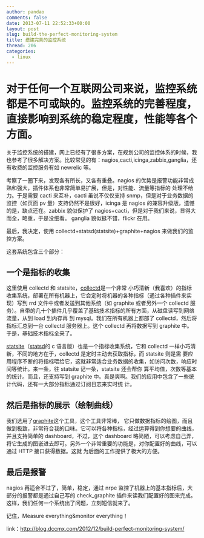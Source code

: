 ```yaml
---
author: pandao
comments: false
date: 2013-07-11 22:52:33+00:00
layout: post
slug: build-the-perfect-monitoring-system
title: 搭建完美的监控系统
thread: 206
categories:
  - linux
---
```


# 对于任何一个互联网公司来说，监控系统都是不可或缺的。监控系统的完善程度，直接影响到系统的稳定程度，性能等各个方面。

关于监控系统的搭建，网上已经有了很多方案，在规划公司的监控体系的时候，我也参考了很多解决方案。比较常见的有：nagios,cacti,icinga,zabbix,ganglia，还有收费的监控服务有如 newrelic 等。

考察了一圈下来，发现各有所长，又各有重叠。nagios 的优势是报警功能非常成熟和强大，插件体系也非常简单易扩展，但是，对性能、流量等指标的 处理不给力。于是需要 cacti 来互补，cacti 虽说不仅仅支持 snmp，但是对于业务数据的监控（如页面 pv 量）支持仍然不是很好，icinga 是 nagios 的兼容升级版，遗憾的是，缺点还在。zabbix 貌似保护了 nagios+cacti，但是对于我们来说，显得大而全，略重，于是没细看。 ganglia 貌似挺不错，flickr 在用。

最后，我决定，使用 collectd+statsd(statsite)+graphite+nagios 来做我们的监控方案。

这套系统包含三个部分：

## 一个是指标的收集

这里使用 collectd 和 statsite，[collectd](http://collectd.org/)是一个非常 小巧清新（我喜欢）的指标收集系统，部署在所有机器上，它会定时将机器的各种指标（通过各种插件来实现）写到 rrd 文件中或者发送到其他系统（如 graphite 或者另外一个 collectd 服务）。自带的几十个插件几乎覆盖了基础技术指标的所有方面，从磁盘读写到网络流量，从到 load 到内存再 到 mysql。我们在所有机器上都部了 collectd，然后将指标汇总到一台 collectd 服务器上。这个 collectd 再将数据写到 graphite 中。于是，基础技术指标全来了。

[statsite](http://github.com/armon/statsite)（[statsd](http://github.com/etsy/stats)的 c 语言版）也是一个指标收集系统，它和 collectd 一样小巧清新，不同的地方在于，collectd 是定时主动去获取指标，而 statsite 则是需 要应用程序不断的将指标喂给它，这就非常适合业务数据的收集，如访问次数，响应时间等统计。来一条，往 statsite 记一条，statsite 还会帮你 算平均值，次数等基本的统计。而且，还支持写到 graphite 中。真是爽啊。我们的应用中包含了一些统计代码，还有一大部分指标通过订阅日志来实时统 计。

## 然后是指标的展示（绘制曲线）

我们选用了[graphite](http://graphite.wikidot.com/)这个工具，这个工具非常棒， 它只做数据指标的绘图，而且做到极致，非常符合我的口味。它可以将各种指标，经过运算得到你想要的曲线，并且支持简单的 dashboard，不过，这个 dashboard 略简陋，可以考虑自己弄，将它生成的图嵌进去即可。另外一个非常重要的功能是，对你配置好的曲线，可以通过 HTTP 接口获得数据。这就 为后面的工作提供了极大的方便。

## 最后是报警

nagios 再适合不过了，简单，稳定，通过 nrpe 监控了机器上的基本指标后，大部分的报警都是通过自己写的 check_graphite 插件来读我们配置好的图来完成。这样，我们任何一个系统出了问题，立刻短信就来了。

记住，Measure everything&monitor everything！

link：http://blog.dccmx.com/2012/12/build-perfect-monitoring-system/
